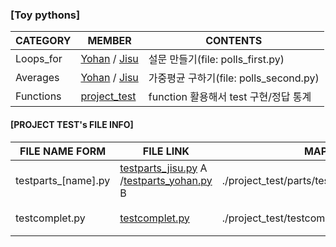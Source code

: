 ### [Toy pythons]

|CATEGORY|MEMBER|CONTENTS|
|--|--|--|
Loops_for|[Yohan](./polls_first/polls_first_[yohan].py) / [Jisu](./polls_first/polls_first_jisu.py)|설문 만들기(file: polls_first.py)
Averages|[Yohan](./polls_second/polls_second_yohan.py) / [Jisu](./polls_second/polls_second_jisu.py)|가중평균 구하기(file: polls_second.py)
Functions|[project_test](./project_test/)|function 활용해서 test 구현/정답 통계


#### [PROJECT TEST's FILE INFO]

|FILE NAME FORM|FILE LINK|MAP|CONTENTS|
|--|--|--|--|
|testparts_[name].py |[testparts_jisu.py](./project_test/parts/testparts_jisu.py) A /[testparts_yohan.py](./project_test/parts/testparts_yohan.py) B|./project_test/parts/testparts_[name].py |문제 합치기 전 파일
|testcomplet.py|[testcomplet.py](./project_test/testcomplet.py) |./project_test/testcomplet.py|머지 파일 이름 |

